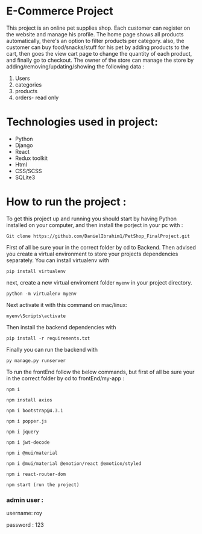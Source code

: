 #  E-Commerce Project

This project is an online pet supplies shop. Each customer can register on the website and manage his profile. The home page shows all products automatically, there's an option to filter products per category.  also, the customer can buy food/snacks/stuff for his pet by adding products to the cart, then goes the view cart page to change the quantity of each product, and finally go to checkout.
The owner of the store can manage the store by adding/removing/updating/showing the following data :
1) Users
2) categories
3) products
4) orders- read only

# Technologies used in project:
- Python
- Django
- React
- Redux toolkit
- Html
- CSS/SCSS
- SQLite3

# How to run the project :
To get this project up and running you should start by having Python installed on your computer, and then install the porject in your pc with :
```
Git clone https://github.com/DanielIbrahim1/PetShop_FinalProject.git
```
First of all be sure your in the correct folder by cd to Backend.
 Then advised you create a virtual environment to store your projects dependencies separately.
You can install virtualenv with
 ```
 pip install virtualenv
 ```
 next, create a new virtual enviroment folder `myenv` in your project directory. 
```
python -m virtualenv myenv 
```
 Next activate it with this command on mac/linux:
 ```
 myenv\Scripts\activate
```
 Then install the backend dependencies with
 ```
pip install -r requirements.txt
```
Finally you can run the backend with 
``` 
py manage.py runserver
```

To run the frontEnd follow the below commands, but first of all be sure your in the correct folder by cd to frontEnd/my-app :

```
npm i
```
```
npm install axios
```
```
npm i bootstrap@4.3.1
```
```
npm i popper.js
```
```
npm i jquery
```
```
npm i jwt-decode
```
```
npm i @mui/material
```
```
npm i @mui/material @emotion/react @emotion/styled
```
```
npm i react-router-dom
```
```
npm start (run the project)
```


### admin user :
 username: roy 

 password : 123



 

